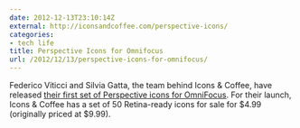 ```yaml
---
date: 2012-12-13T23:10:14Z
external: http://iconsandcoffee.com/perspective-icons/
categories:
- tech life
title: Perspective Icons for Omnifocus
url: /2012/12/13/perspective-icons-for-omnifocus/
---
```


Federico Viticci and Silvia Gatta, the team behind Icons & Coffee, have released [their first set of Perspective icons for OmniFocus](http://iconsandcoffee.com/perspective-icons/). For their launch, Icons & Coffee has a set of 50 Retina-ready icons for sale for $4.99 (originally priced at $9.99).